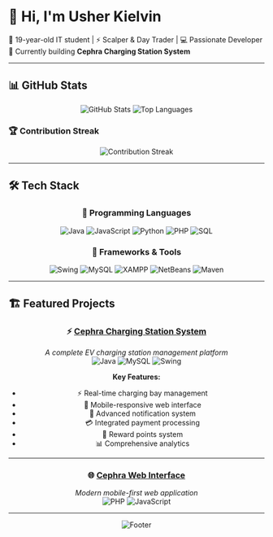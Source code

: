 # 👋 Hi, I'm Usher Kielvin

🚀 19-year-old IT student | ⚡ Scalper & Day Trader | 💻 Passionate Developer  
🎯 Currently building **Cephra Charging Station System**

---

## 📊 GitHub Stats

<div align="center">
  <img src="https://github-readme-stats.vercel.app/api?username=usherkielvin&show_icons=true&theme=tokyonight&hide_border=true&bg_color=0D1117&title_color=00FF88&icon_color=00FF88&text_color=FFFFFF" alt="GitHub Stats" />
  <img src="https://github-readme-stats.vercel.app/api/top-langs/?username=usherkielvin&layout=compact&theme=tokyonight&hide_border=true&bg_color=0D1117&title_color=00FF88&text_color=FFFFFF" alt="Top Languages" />
</div>

### 🏆 Contribution Streak
<div align="center">
  <img src="https://github-readme-streak-stats.herokuapp.com/?user=usherkielvin&theme=tokyonight&hide_border=true&background=0D1117&stroke=00FF88&ring=00FF88&fire=00FF88&currStreakNum=FFFFFF&sideNums=FFFFFF&currStreakLabel=00FF88&sideLabels=FFFFFF&dates=FFFFFF" alt="Contribution Streak" />
</div>

---

## 🛠️ Tech Stack

<div align="center">

### 🔹 Programming Languages
![Java](https://img.shields.io/badge/Java-ED8B00?style=for-the-badge&logo=java&logoColor=white)
![JavaScript](https://img.shields.io/badge/JavaScript-F7DF1E?style=for-the-badge&logo=javascript&logoColor=black)
![Python](https://img.shields.io/badge/Python-3776AB?style=for-the-badge&logo=python&logoColor=white)
![PHP](https://img.shields.io/badge/PHP-777BB4?style=for-the-badge&logo=php&logoColor=white)
![SQL](https://img.shields.io/badge/SQL-CC2927?style=for-the-badge&logo=microsoft-sql-server&logoColor=white)

### 🔹 Frameworks & Tools
![Swing](https://img.shields.io/badge/Java_Swing-ED8B00?style=for-the-badge&logo=java&logoColor=white)
![MySQL](https://img.shields.io/badge/MySQL-00000F?style=for-the-badge&logo=mysql&logoColor=white)
![XAMPP](https://img.shields.io/badge/XAMPP-FB7A24?style=for-the-badge&logo=xampp&logoColor=white)
![NetBeans](https://img.shields.io/badge/NetBeans-1B6AC6?style=for-the-badge&logo=apache-netbeans-ide&logoColor=white)
![Maven](https://img.shields.io/badge/Maven-C71A36?style=for-the-badge&logo=apache-maven&logoColor=white)

</div>

---

## 🏗️ Featured Projects

<div align="center">

### ⚡ [Cephra Charging Station System](https://github.com/usherkielvin/Cephra)
*A complete EV charging station management platform*
<br>
![Java](https://img.shields.io/badge/Java-ED8B00?style=flat-square&logo=java&logoColor=white)
![MySQL](https://img.shields.io/badge/MySQL-00000F?style=flat-square&logo=mysql&logoColor=white)
![Swing](https://img.shields.io/badge/Swing-ED8B00?style=flat-square&logo=java&logoColor=white)

**Key Features:**
- ⚡ Real-time charging bay management  
- 📱 Mobile-responsive web interface  
- 🔔 Advanced notification system  
- 💳 Integrated payment processing  
- 🎁 Reward points system  
- 📊 Comprehensive analytics  

---

### 🌐 [Cephra Web Interface](https://github.com/usherkielvin/Cephra/tree/main/Appweb)
*Modern mobile-first web application*
<br>
![PHP](https://img.shields.io/badge/PHP-777BB4?style=flat-square&logo=php&logoColor=white)
![JavaScript](https://img.shields.io/badge/JavaScript-F7DF1E?style=flat-square&logo=javascript&logoColor=black)

</div>

---

<div align="center">
  
![Footer](https://capsule-render.vercel.app/api?type=waving&color=00FF88&height=65&section=footer&text=Thanks+for+visiting!&fontSize=20&fontColor=FFFFFF&fontAlignY=65)

</div>
